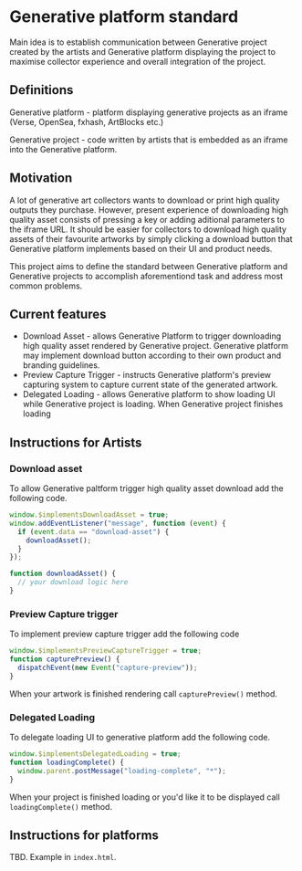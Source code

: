 # Generative platform standard

Main idea is to establish communication between Generative project created by the artists and Generative platform displaying the project
to maximise collector experience and overall integration of the project.

## Definitions

Generative platform - platform displaying generative projects as an iframe (Verse, OpenSea, fxhash, ArtBlocks etc.)

Generative project - code written by artists that is embedded as an iframe into the Generative platform.

## Motivation

A lot of generative art collectors wants to download or print high quality outputs they purchase. However, present experience of downloading high quality asset consists of pressing a key or adding aditional parameters to the iframe URL. It should be easier for collectors to download high quality assets of their favourite artworks by simply clicking a download button that Generative platform implements based on their UI and product needs.

This project aims to define the standard between Generative platform and Generative projects to accomplish aforementiond task and address most common problems.

## Current features

- Download Asset - allows Generative Platform to trigger downloading high quality asset rendered by Generative project. Generative platform may implement download button according to their own product and branding guidelines.
- Preview Capture Trigger - instructs Generative platform's preview capturing system to capture current state of the generated artwork.
- Delegated Loading - allows Generative platform to show loading UI while Generative project is loading. When Generative project finishes loading

## Instructions for Artists

### Download asset

To allow Generative paltform trigger high quality asset download add the following code.

```js
window.$implementsDownloadAsset = true;
window.addEventListener("message", function (event) {
  if (event.data == "download-asset") {
    downloadAsset();
  }
});

function downloadAsset() {
  // your download logic here
}
```

### Preview Capture trigger

To implement preview capture trigger add the following code

```js
window.$implementsPreviewCaptureTrigger = true;
function capturePreview() {
  dispatchEvent(new Event("capture-preview"));
}
```

When your artwork is finished rendering call `capturePreview()` method.

### Delegated Loading

To delegate loading UI to generative platform add the following code.

```js
window.$implementsDelegatedLoading = true;
function loadingComplete() {
  window.parent.postMessage("loading-complete", "*");
}
```

When your project is finished loading or you'd like it to be displayed call `loadingComplete()` method.

## Instructions for platforms

TBD. Example in `index.html`.
